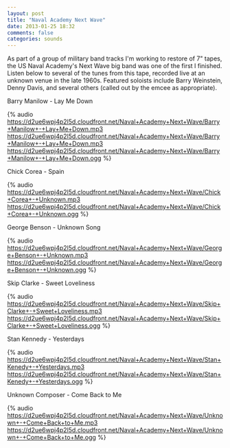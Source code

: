 ```yaml
---
layout: post
title: "Naval Academy Next Wave"
date: 2013-01-25 18:32
comments: false
categories: sounds
---
```


As part of a group of military band tracks I'm working to restore of 7" tapes, the US Naval Academy's Next Wave big band was one of the first I finished. Listen below to several of the tunes from this tape, recorded live at an unknown venue in the late 1960s. Featured soloists include Barry Weinstein, Denny Davis, and several others (called out by the emcee as appropriate). 

Barry Manilow - Lay Me Down

{% audio https://d2ue6wpj4p2l5d.cloudfront.net/Naval+Academy+Next+Wave/Barry+Manilow+-+Lay+Me+Down.mp3 https://d2ue6wpj4p2l5d.cloudfront.net/Naval+Academy+Next+Wave/Barry+Manilow+-+Lay+Me+Down.mp3 https://d2ue6wpj4p2l5d.cloudfront.net/Naval+Academy+Next+Wave/Barry+Manilow+-+Lay+Me+Down.ogg %}

Chick Corea - Spain

{% audio https://d2ue6wpj4p2l5d.cloudfront.net/Naval+Academy+Next+Wave/Chick+Corea+-+Unknown.mp3 https://d2ue6wpj4p2l5d.cloudfront.net/Naval+Academy+Next+Wave/Chick+Corea+-+Unknown.ogg  %}

George Benson - Unknown Song

{% audio https://d2ue6wpj4p2l5d.cloudfront.net/Naval+Academy+Next+Wave/George+Benson+-+Unknown.mp3 https://d2ue6wpj4p2l5d.cloudfront.net/Naval+Academy+Next+Wave/George+Benson+-+Unknown.ogg %}

Skip Clarke - Sweet Loveliness

{% audio https://d2ue6wpj4p2l5d.cloudfront.net/Naval+Academy+Next+Wave/Skip+Clarke+-+Sweet+Loveliness.mp3 https://d2ue6wpj4p2l5d.cloudfront.net/Naval+Academy+Next+Wave/Skip+Clarke+-+Sweet+Loveliness.ogg %}

Stan Kennedy - Yesterdays

{% audio https://d2ue6wpj4p2l5d.cloudfront.net/Naval+Academy+Next+Wave/Stan+Kenedy+-+Yesterdays.mp3 https://d2ue6wpj4p2l5d.cloudfront.net/Naval+Academy+Next+Wave/Stan+Kenedy+-+Yesterdays.ogg %}

Unknown Composer - Come Back to Me

{% audio https://d2ue6wpj4p2l5d.cloudfront.net/Naval+Academy+Next+Wave/Unknown+-+Come+Back+to+Me.mp3 https://d2ue6wpj4p2l5d.cloudfront.net/Naval+Academy+Next+Wave/Unknown+-+Come+Back+to+Me.ogg %}

